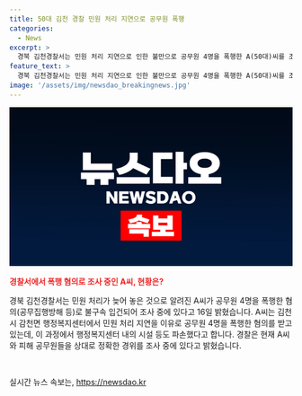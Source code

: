 ```yaml
---
title: 50대 김천 경찰 민원 처리 지연으로 공무원 폭행
categories:
  - News
excerpt: >
  경북 김천경찰서는 민원 처리 지연으로 인한 불만으로 공무원 4명을 폭행한 A(50대)씨를 조사 중이다. A씨는 김천시 감천면 행정복지센터에서 공무원들을 폭행한 혐의로 입건됐으며, 센터 내의 기물도 파손했다. 현재 경찰은 정확한 사건 경위를 조사 중이다. (150자)
feature_text: >
  경북 김천경찰서는 민원 처리 지연으로 인한 불만으로 공무원 4명을 폭행한 A(50대)씨를 조사 중이다. A씨는 김천시 감천면 행정복지센터에서 공무원들을 폭행한 혐의로 입건됐으며, 센터 내의 기물도 파손했다. 현재 경찰은 정확한 사건 경위를 조사 중이다. (150자)
image: '/assets/img/newsdao_breakingnews.jpg'
---
```


<p><img src="/assets/img/newsdao_breakingnews.jpg" alt="ranknews 속보" /></p>

<p><b><span style="color: #ee2323;">경찰서에서 폭행 혐의로 조사 중인 A씨, 현황은?</span></b></p>

<p>경북 김천경찰서는 민원 처리가 늦어 놓은 것으로 알려진 A씨가 공무원 4명을 폭행한 혐의(공무집행방해 등)로 불구속 입건되어 조사 중에 있다고 16일 밝혔습니다. A씨는 김천시 감천면 행정복지센터에서 민원 처리 지연을 이유로 공무원 4명을 폭행한 혐의를 받고 있는데, 이 과정에서 행정복지센터 내의 시설 등도 파손했다고 합니다. 경찰은 현재 A씨와 피해 공무원들을 상대로 정확한 경위를 조사 중에 있다고 밝혔습니다. </p>

<p data-ke-size="size16">&nbsp;</p>
실시간 뉴스 속보는, <a href="https://newsdao.kr" rel="dofollow">https://newsdao.kr</a>


